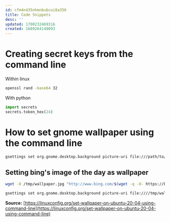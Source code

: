 ```yaml
---
id: cfm4n435nhmnbubcoi8a356
title: Code Snippets
desc: ''
updated: 1700232469316
created: 1689264140093
---
```


# Creating secret keys from the command line

Within linux

```sh
openssl rand -base64 32
```

With python

```python
import secrets
secrets.token_hex(24)
```

# How to set gnome wallpaper using the command line

```sh
gsettings set org.gnome.desktop.background picture-uri file:///path/to/image
```

## Setting bing's image of the day as wallpaper

```sh
wget -O /tmp/wallpaper.jpg "http://www.bing.com/$(wget -q -O- https://binged.it/2ZButYc | sed -e 's/<[^>]*>//g' | cut -d / -f2 | cut -d \& -f1)"

gsettings set org.gnome.desktop.background picture-uri file:////tmp/wallpaper.jpg

```

__Source:__ [https://linuxconfig.org/set-wallpaper-on-ubuntu-20-04-using-command-line](https://linuxconfig.org/set-wallpaper-on-ubuntu-20-04-using-command-line)
